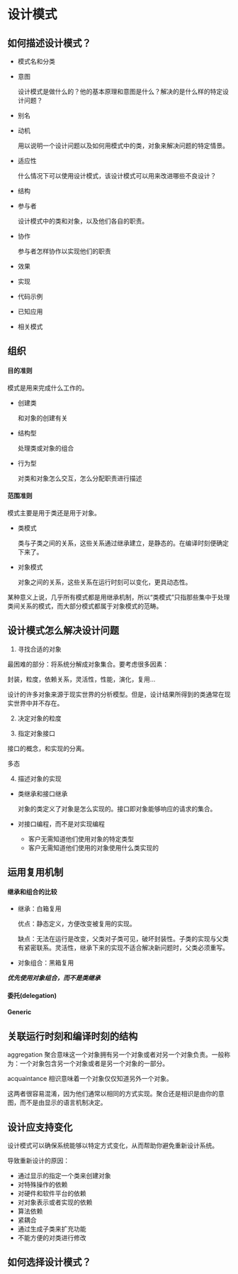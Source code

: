 # 设计模式

## 如何描述设计模式？

- 模式名和分类

- 意图

  设计模式是做什么的？他的基本原理和意图是什么？解决的是什么样的特定设计问题？

- 别名

- 动机

  用以说明一个设计问题以及如何用模式中的类，对象来解决问题的特定情景。

- 适应性

  什么情况下可以使用设计模式，该设计模式可以用来改进哪些不良设计？

- 结构

- 参与者

  设计模式中的类和对象，以及他们各自的职责。

- 协作

  参与者怎样协作以实现他们的职责

- 效果

- 实现

- 代码示例

- 已知应用

- 相关模式

## 组织


#### 目的准则

模式是用来完成什么工作的。

- 创建类

  和对象的创建有关

- 结构型

  处理类或对象的组合

- 行为型

  对类和对象怎么交互，怎么分配职责进行描述


#### 范围准则

模式主要是用于类还是用于对象。

- 类模式

  类与子类之间的关系，这些关系通过继承建立，是静态的。在编译时刻便确定下来了。

- 对象模式

  对象之间的关系，这些关系在运行时刻可以变化，更具动态性。

某种意义上说，几乎所有模式都是用继承机制，所以“类模式”只指那些集中于处理类间关系的模式，而大部分模式都属于对象模式的范畴。


## 设计模式怎么解决设计问题

1. 寻找合适的对象

  最困难的部分：将系统分解成对象集合。要考虑很多因素：

  封装，粒度，依赖关系，灵活性，性能，演化，复用...

  设计的许多对象来源于现实世界的分析模型。但是，设计结果所得到的类通常在现实世界中并不存在。

2. 决定对象的粒度


3. 指定对象接口

  接口的概念，和实现的分离。

  多态

4. 描述对象的实现

  - 类继承和接口继承

    对象的类定义了对象是怎么实现的。接口即对象能够响应的请求的集合。

  - 对接口编程，而不是对实现编程

    - 客户无需知道他们使用对象的特定类型
    - 客户无需知道他们使用的对象使用什么类实现的

## 运用复用机制

#### 继承和组合的比较

- 继承：白箱复用

  优点：静态定义，方便改变被复用的实现。

  缺点：无法在运行是改变，父类对子类可见，破坏封装性。子类的实现与父类有紧密联系。灵活性，继承下来的实现不适合解决新问题时，父类必须重写。

- 对象组合：黑箱复用


***优先使用对象组合，而不是类继承***

#### 委托(delegation)


#### Generic


## 关联运行时刻和编译时刻的结构

aggregation 聚合意味这一个对象拥有另一个对象或者对另一个对象负责。一般称为：一个对象包含另一个对象或者是另一个对象的一部分。

acquaintance 相识意味着一个对象仅仅知道另外一个对象。

这两者很容易混淆，因为他们通常以相同的方式实现。聚合还是相识是由你的意图，而不是由显示的语言机制决定。

## 设计应支持变化

设计模式可以确保系统能够以特定方式变化，从而帮助你避免重新设计系统。

导致重新设计的原因：
- 通过显示的指定一个类来创建对象
- 对特殊操作的依赖
- 对硬件和软件平台的依赖
- 对对象表示或者实现的依赖
- 算法依赖
- 紧耦合
- 通过生成子类来扩充功能
- 不能方便的对类进行修改

## 如何选择设计模式？
